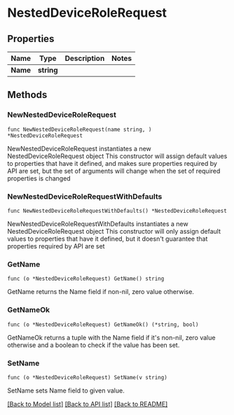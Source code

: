 # NestedDeviceRoleRequest

## Properties

Name | Type | Description | Notes
------------ | ------------- | ------------- | -------------
**Name** | **string** |  | 

## Methods

### NewNestedDeviceRoleRequest

`func NewNestedDeviceRoleRequest(name string, ) *NestedDeviceRoleRequest`

NewNestedDeviceRoleRequest instantiates a new NestedDeviceRoleRequest object
This constructor will assign default values to properties that have it defined,
and makes sure properties required by API are set, but the set of arguments
will change when the set of required properties is changed

### NewNestedDeviceRoleRequestWithDefaults

`func NewNestedDeviceRoleRequestWithDefaults() *NestedDeviceRoleRequest`

NewNestedDeviceRoleRequestWithDefaults instantiates a new NestedDeviceRoleRequest object
This constructor will only assign default values to properties that have it defined,
but it doesn't guarantee that properties required by API are set

### GetName

`func (o *NestedDeviceRoleRequest) GetName() string`

GetName returns the Name field if non-nil, zero value otherwise.

### GetNameOk

`func (o *NestedDeviceRoleRequest) GetNameOk() (*string, bool)`

GetNameOk returns a tuple with the Name field if it's non-nil, zero value otherwise
and a boolean to check if the value has been set.

### SetName

`func (o *NestedDeviceRoleRequest) SetName(v string)`

SetName sets Name field to given value.



[[Back to Model list]](../README.md#documentation-for-models) [[Back to API list]](../README.md#documentation-for-api-endpoints) [[Back to README]](../README.md)


